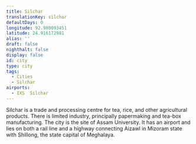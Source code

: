 ```yaml
---
title: Silchar
translationKey: silchar
defaultDays: 0
longitude: 92.980093451
latitude: 24.916172981
alias: ''
draft: false
nighthalt: false
display: false
id: city
type: city
tags:
  - Cities
  - Silchar
airports:
  - IXS  Silchar
---
```


Silchar is a trade and processing centre for tea, rice, and other agricultural products. There is limited industry, principally papermaking and tea-box manufacturing. The city is the site of Assam University. It has an airport and lies on both a rail line and a highway connecting Aizawl in Mizoram state with Shillong, the state capital of Meghalaya.